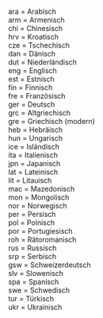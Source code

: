 ara = Arabisch   
arm = Armenisch   
chi = Chinesisch   
hrv = Kroatisch   
cze = Tschechisch   
dan = Dänisch   
dut = Niederländisch   
eng = Englisch   
est = Estnisch   
fin = Finnisch   
fre = Französisch   
ger = Deutsch   
grc = Altgriechisch   
gre = Griechisch (modern)   
heb = Hebräisch   
hun = Ungarisch   
ice = Isländisch   
ita = Italienisch   
jpn = Japanisch   
lat = Lateinisch   
lit = Litauisch   
mac = Mazedonisch   
mon = Mongolisch   
nor = Norwegisch   
per = Persisch   
pol = Polnisch   
por = Portugiesisch   
roh = Rätoromanisch   
rus = Russisch   
srp = Serbisch   
gsw = Schweizerdeutsch   
slv = Slowenisch   
spa = Spanisch   
swe = Schwedisch   
tur = Türkisch   
ukr = Ukrainisch